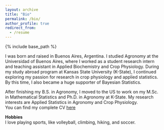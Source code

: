 ```yaml
---
layout: archive
title: "Bio"
permalink: /bio/
author_profile: true
redirect_from:
  - /resume
---
```


{% include base_path %}

I was born and raised in Buenos Aires, Argentina. 
I studied Agronomy at the Universidad of Buenos Aires, where I worked as a student research intern and teaching assistant in Applied Biochemistry and Crop Physiology. 
During my study abroad program at Kansas State University (K-State), I continued exploring my passion for research in crop physiology and applied statistics. 
By this time, I also became a huge supporter of Bayesian Statistics.  

After finishing my B.S. in Agronomy, I moved to the US to work on my M.Sc. in Mathematical Statistics and Ph.D. in Agronomy at K-State. 
My research interests are Applied Statistics in Agronomy and Crop Physiology.  
You can find my complete CV [here](/Lacasa_June23.pdf)

**Hobbies**  
I love playing sports, like volleyball, climbing, hiking, and soccer. 

